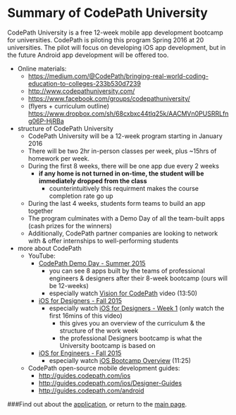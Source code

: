 # Summary of CodePath University
CodePath University is a free 12-week mobile app development bootcamp for universities. CodePath is piloting this program Spring 2016 at 20 universities. The pilot will focus on developing iOS app development, but in the future Android app development will be offered too.

- Online materials:
  - https://medium.com/@CodePath/bringing-real-world-coding-education-to-colleges-233b530d7239 
  - http://www.codepathuniversity.com/ 
  - https://www.facebook.com/groups/codepathuniversity/
  - (flyers + curriculum outline) https://www.dropbox.com/sh/68cxbxc44tlq25k/AACMVn0PUSRRLfng06P-HjRBa
- structure of CodePath University
  - CodePath University will be a 12-week program starting in January 2016
  - There will be two 2hr in-person classes per week, plus ~15hrs of homework per week.
  - During the first 8 weeks, there will be one app due every 2 weeks
      - **__if any home is not turned in on-time, the student will be immediately dropped from the class__**
          - counterintuitively this requirment makes the course completion rate go up
  - During the last 4 weeks, students form teams to build an app together
  - The program culminates with a Demo Day of all the team-built apps (cash prizes for the winners)
  - Additionally, CodePath partner companies are looking to network with & offer internships to well-performing students
- more about CodePath
  - YouTube:
    - [CodePath Demo Day - Summer 2015](https://www.youtube.com/playlist?list=PLrT2tZ9JRrf7vbsjeAiHF7eQNS1_JquCX)
      - you can see 8 apps built by the teams of professional engineers & designers after their 8-week bootcamp (ours will be 12-weeks)
      - especially watch [Vision for CodePath](https://www.youtube.com/watch?v=jys2Z7F4CZ0) video (13:50)
    - [iOS for Designers - Fall 2015](https://www.youtube.com/playlist?list=PLrT2tZ9JRrf7bg_9eVWknLVTF7FWzA84x)
      - especially watch [iOS for Designers - Week 1](https://www.youtube.com/watch?v=Vgykxcjcq1A) (only watch the first 16mins of this video)
        - this gives you an overview of the curriculum & the structure of the work week
        - the professional Designers bootcamp is what the University bootcamp is based on
    - [iOS for Engineers - Fall 2015](https://www.youtube.com/watch?v=hH14WE2tbwc&list=PLrT2tZ9JRrf5Zn-KeDMRP_euJbrBmUwDX&index=1)
      - especially watch [iOS Bootcamp Overview](https://www.youtube.com/watch?v=hH14WE2tbwc) (11:25)
  - CodePath open-source mobile development guides:
    - http://guides.codepath.com/ios
    - http://guides.codepath.com/ios/Designer-Guides
    - http://guides.codepath.com/android  

###Find out about the [application](./application.md), or return to the [main page](./README.md).
